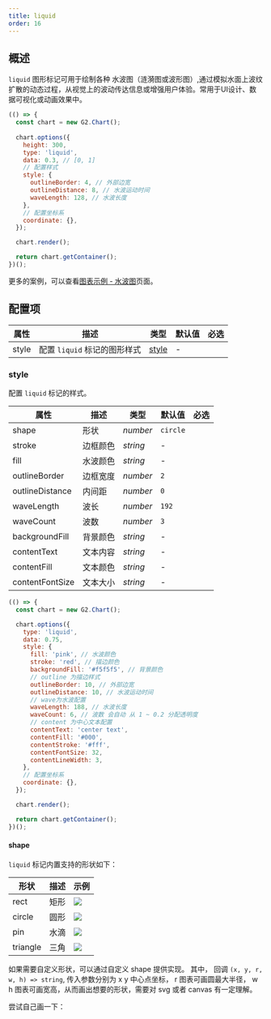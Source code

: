 ```yaml
---
title: liquid
order: 16
---
```


## 概述

`liquid` 图形标记可用于绘制各种 水波图（涟漪图或波形图）,通过模拟水面上波纹扩散的动态过程，从视觉上的波动传达信息或增强用户体验。常用于UI设计、数据可视化或动画效果中。

```js | ob
(() => {
  const chart = new G2.Chart();
  
  chart.options({
    height: 300,
    type: 'liquid',
    data: 0.3, // [0, 1]
    // 配置样式
    style: {
      outlineBorder: 4, // 外部边宽
      outlineDistance: 8, // 水波运动时间
      waveLength: 128, // 水波长度
    },
    // 配置坐标系
    coordinate: {},
  });

  chart.render();

  return chart.getContainer();
})();
```

更多的案例，可以查看[图表示例 - 水波图](/examples#general-Liquid)页面。

## 配置项

| 属性       | 描述                                                                                               | 类型                      | 默认值                 | 必选 |
| ---------- | -------------------------------------------------------------------------------------------------- | ------------------------- | ---------------------- | ---- |
| style      | 配置 `liquid` 标记的图形样式                                                                         | [style](#style)           | -                      |      |

### style

配置 `liquid` 标记的样式。

| 属性            | 描述     | 类型     | 默认值 | 必选  |
| --------------- | -------- | -------- | ------ |-------|
| shape           | 形状     | _number_ | `circle`      |       |
| stroke          | 边框颜色 | _string_ | -      |       |
| fill            | 水波颜色 | _string_ | -      |       |
| outlineBorder   | 边框宽度 | _number_ | `2`      |       |
| outlineDistance | 内间距   | _number_ | `0`     |       |
| waveLength      | 波长     | _number_ | `192`    |       |
| waveCount       | 波数     | _number_ | `3`      |       |
| backgroundFill  | 背景颜色 | _string_ | -      |       |
| contentText     | 文本内容 | _string_ | -      |       |
| contentFill     | 文本颜色 | _string_ | -      |       |
| contentFontSize | 文本大小 | _string_ | -      |       |

```js | ob
(() => {
  const chart = new G2.Chart();

  chart.options({
    type: 'liquid',
    data: 0.75,
    style: {
      fill: 'pink', // 水波颜色
      stroke: 'red', // 描边颜色
      backgroundFill: '#f5f5f5', // 背景颜色
      // outline 为描边样式
      outlineBorder: 10, // 外部边宽
      outlineDistance: 10, // 水波运动时间
      // wave为水波配置
      waveLength: 188, // 水波长度
      waveCount: 6, // 波数 会自动 从 1 ~ 0.2 分配透明度
      // content 为中心文本配置
      contentText: 'center text',
      contentFill: '#000',
      contentStroke: '#fff',
      contentFontSize: 32,
      contentLineWidth: 3,
    },
    // 配置坐标系
    coordinate: {},
  });

  chart.render();

  return chart.getContainer();
})();
```

#### shape

`liquid` 标记内置支持的形状如下：

| 形状   | 描述                             | 示例                                                                                                             |
| ------ | -------------------------------- | ---------------------------------------------------------------------------------------------------------------- |
| rect     | 矩形 | <img src="https://mdn.alipayobjects.com/huamei_qa8qxu/afts/img/A*yhm7SorCPUsAAAAAAAAAAAAAemJ7AQ/original"></img> |
| circle   | 圆形 | <img src="https://mdn.alipayobjects.com/huamei_qa8qxu/afts/img/A*kMifQItNCRsAAAAAAAAAAAAAemJ7AQ/original"></img> |
| pin      | 水滴 | <img src="https://mdn.alipayobjects.com/huamei_qa8qxu/afts/img/A*bAhUQZX4aYQAAAAAAAAAAAAAemJ7AQ/original"></img> |
| triangle | 三角 | <img src="https://mdn.alipayobjects.com/huamei_qa8qxu/afts/img/A*ApfoS7lBxv8AAAAAAAAAAAAAemJ7AQ/original"></img> |

如果需要自定义形状，可以通过自定义 shape 提供实现。 其中， 回调 `(x, y, r, w, h) => string`, 传入参数分别为 x y 中心点坐标， r 图表可画圆最大半径， w h 图表可画宽高，从而画出想要的形状，需要对 svg 或者 canvas 有一定理解。

尝试自己画一下：

<Playground path="style/general/liquid/demo/liquid-custom-shape.ts" rid="liquid-shape"></playground>
